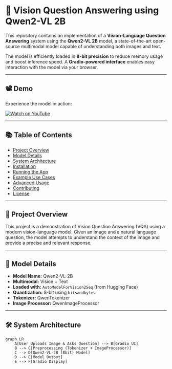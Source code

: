 # 🧠 Vision Question Answering using Qwen2-VL 2B

This repository contains an implementation of a **Vision-Language Question Answering** system using the **Qwen2-VL 2B** model, a state-of-the-art open-source multimodal model capable of understanding both images and text.

The model is efficiently loaded in **8-bit precision** to reduce memory usage and boost inference speed. A **Gradio-powered interface** enables easy interaction with the model via your browser.

---

## 📽️ Demo

Experience the model in action:

[![Watch on YouTube](https://img.youtube.com/vi/0rbg9O6M0Sk/hqdefault.jpg)](https://www.youtube.com/watch?v=0rbg9O6M0Sk)

---

## 📚 Table of Contents

- [Project Overview](#-project-overview)
- [Model Details](#-model-details)
- [System Architecture](#-system-architecture)
- [Installation](#-installation)
- [Running the App](#-running-the-app)
- [Example Use Cases](#-example-use-cases)
- [Advanced Usage](#-advanced-usage)
- [Contributing](#-contributing)
- [License](#-license)

---

## 🚀 Project Overview

This project is a demonstration of Vision Question Answering (VQA) using a modern vision-language model. Given an image and a natural language question, the model attempts to understand the context of the image and provide a precise and relevant response.

---

## 🧠 Model Details

- **Model Name:** Qwen2-VL-2B  
- **Multimodal:** Vision + Text  
- **Loaded with:** `AutoModelForVision2Seq` (from Hugging Face)  
- **Quantization:** 8-bit using `bitsandbytes`  
- **Tokenizer:** QwenTokenizer  
- **Image Processor:** QwenImageProcessor

---

## 🛠️ System Architecture

```mermaid
graph LR
    A[User Uploads Image & Asks Question] --> B[Gradio UI]
    B --> C[Preprocessing (Tokenizer + ImageProcessor)]
    C --> D[Qwen2-VL-2B (8bit) Model]
    D --> E[Model Output]
    E --> F[Gradio Display]
